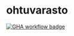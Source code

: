 # ohtuvarasto

[![GHA workflow badge](https://github.com/tukkimiesjonni/ohtuvarasto/workflows/CI/badge.svg)](https://github.com/tukkimiesjonni/ohtuvarasto/actions)

